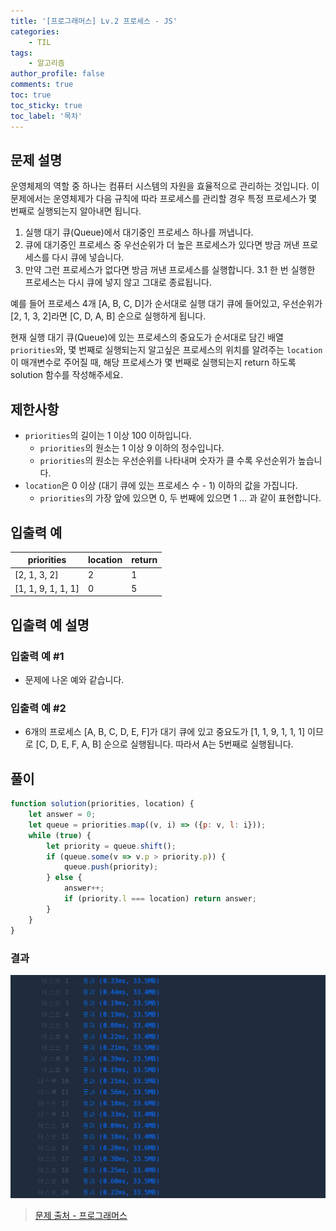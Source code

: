 ```yaml
---
title: '[프로그래머스] Lv.2 프로세스 - JS'
categories:
    - TIL
tags:
    - 알고리즘
author_profile: false
comments: true
toc: true
toc_sticky: true
toc_label: '목차'
---
```


## 문제 설명
운영체제의 역할 중 하나는 컴퓨터 시스템의 자원을 효율적으로 관리하는 것입니다. 이 문제에서는 운영체제가 다음 규칙에 따라 프로세스를 관리할 경우 특정 프로세스가 몇 번째로 실행되는지 알아내면 됩니다.

1. 실행 대기 큐(Queue)에서 대기중인 프로세스 하나를 꺼냅니다.
2. 큐에 대기중인 프로세스 중 우선순위가 더 높은 프로세스가 있다면 방금 꺼낸 프로세스를 다시 큐에 넣습니다.
3. 만약 그런 프로세스가 없다면 방금 꺼낸 프로세스를 실행합니다.
  3.1 한 번 실행한 프로세스는 다시 큐에 넣지 않고 그대로 종료됩니다.

예를 들어 프로세스 4개 [A, B, C, D]가 순서대로 실행 대기 큐에 들어있고, 우선순위가 [2, 1, 3, 2]라면 [C, D, A, B] 순으로 실행하게 됩니다.

현재 실행 대기 큐(Queue)에 있는 프로세스의 중요도가 순서대로 담긴 배열 `priorities`와, 몇 번째로 실행되는지 알고싶은 프로세스의 위치를 알려주는 `location`이 매개변수로 주어질 때, 해당 프로세스가 몇 번째로 실행되는지 return 하도록 solution 함수를 작성해주세요.

## 제한사항
* `priorities`의 길이는 1 이상 100 이하입니다.
    * `priorities`의 원소는 1 이상 9 이하의 정수입니다.
    * `priorities`의 원소는 우선순위를 나타내며 숫자가 클 수록 우선순위가 높습니다.
* `location`은 0 이상 (대기 큐에 있는 프로세스 수 - 1) 이하의 값을 가집니다.
    * `priorities`의 가장 앞에 있으면 0, 두 번째에 있으면 1 … 과 같이 표현합니다.

## 입출력 예

| priorities         | location | return |
|--------------------|----------|--------|
| [2, 1, 3, 2]       | 2        | 1      |
| [1, 1, 9, 1, 1, 1] | 0        | 5      |

## 입출력 예 설명
### 입출력 예 #1
* 문제에 나온 예와 같습니다.

### 입출력 예 #2
* 6개의 프로세스 [A, B, C, D, E, F]가 대기 큐에 있고 중요도가 [1, 1, 9, 1, 1, 1] 이므로 [C, D, E, F, A, B] 순으로 실행됩니다. 따라서 A는 5번째로 실행됩니다.

## 풀이
```javascript
function solution(priorities, location) {
    let answer = 0;
    let queue = priorities.map((v, i) => ({p: v, l: i}));
    while (true) {
        let priority = queue.shift();
        if (queue.some(v => v.p > priority.p)) {
            queue.push(priority);
        } else {
            answer++;
            if (priority.l === location) return answer;
        }
    }
}
```

### 결과
![result1](/assets/images/2023/10/27/algorithm-105-result1.png)

>[문제 출처 - 프로그래머스](https://school.programmers.co.kr/learn/courses/30/lessons/42587)